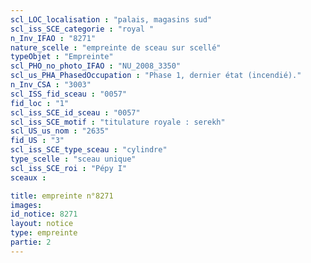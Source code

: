 ```yaml
---
scl_LOC_localisation : "palais, magasins sud"
scl_iss_SCE_categorie : "royal "
n_Inv_IFAO : "8271"
nature_scelle : "empreinte de sceau sur scellé"
typeObjet : "Empreinte"
scl_PHO_no_photo_IFAO : "NU_2008_3350"
scl_us_PHA_PhasedOccupation : "Phase 1, dernier état (incendié)."
n_Inv_CSA : "3003"
scl_ISS_fid_sceau : "0057"
fid_loc : "1"
scl_iss_SCE_id_sceau : "0057"
scl_iss_SCE_motif : "titulature royale : serekh"
scl_US_us_nom : "2635"
fid_US : "3"
scl_iss_SCE_type_sceau : "cylindre"
type_scelle : "sceau unique"
scl_iss_SCE_roi : "Pépy I"
sceaux :

title: empreinte n°8271
images: 
id_notice: 8271
layout: notice
type: empreinte
partie: 2
---
```

